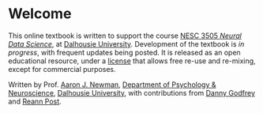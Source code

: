 # Welcome

This online textbook is written to support the course [NESC 3505 *Neural Data Science*](https://academiccalendar.dal.ca/Catalog/ViewCatalog.aspx?pageid=viewcatalog&entitytype=CID&entitycode=NESC+3505), at [Dalhousie University](https://dal.ca). Development of the textbook is *in progress*, with frequent updates being posted. It is released as an open educational resource, under a [license](https://creativecommons.org/licenses/by-nc-sa/4.0/) that allows free re-use and re-mixing, except for commercial purposes.

Written by Prof. [Aaron J. Newman](https://aaronjnewman.com/), [Department of Psychology & Neuroscience](https://www.dal.ca/faculty/science/psychology_neuroscience),  [Dalhousie University](https://dal.ca), with contributions from [Danny Godfrey](https://github.com/Balkazar) and [Reann Post](https://github.com/reannpost).
